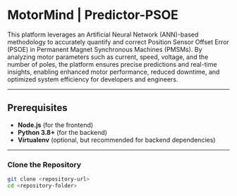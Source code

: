 # MotorMind | Predictor-PSOE
This platform leverages an Artificial Neural Network (ANN)-based methodology to accurately quantify and correct Position Sensor Offset Error (PSOE) in Permanent Magnet Synchronous Machines (PMSMs). By analyzing motor parameters such as current, speed, voltage, and the number of poles, the platform ensures precise predictions and real-time insights, enabling enhanced motor performance, reduced downtime, and optimized system efficiency for developers and engineers.


---

## Prerequisites

- **Node.js** (for the frontend)
- **Python 3.8+** (for the backend)
- **Virtualenv** (optional, but recommended for backend dependencies)

---

### Clone the Repository
```bash
git clone <repository-url>
cd <repository-folder>
```


